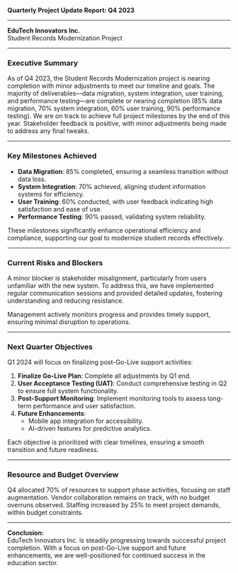 

**Quarterly Project Update Report: Q4 2023**

---

**EduTech Innovators Inc.**  
Student Records Modernization Project  

---

### **Executive Summary**

As of Q4 2023, the Student Records Modernization project is nearing completion with minor adjustments to meet our timeline and goals. The majority of deliverables—data migration, system integration, user training, and performance testing—are complete or nearing completion (85% data migration, 70% system integration, 60% user training, 90% performance testing). We are on track to achieve full project milestones by the end of this year. Stakeholder feedback is positive, with minor adjustments being made to address any final tweaks.

---

### **Key Milestones Achieved**

- **Data Migration**: 85% completed, ensuring a seamless transition without data loss.
- **System Integration**: 70% achieved, aligning student information systems for efficiency.
- **User Training**: 60% conducted, with user feedback indicating high satisfaction and ease of use.
- **Performance Testing**: 90% passed, validating system reliability.

These milestones significantly enhance operational efficiency and compliance, supporting our goal to modernize student records effectively.

---

### **Current Risks and Blockers**

A minor blocker is stakeholder misalignment, particularly from users unfamiliar with the new system. To address this, we have implemented regular communication sessions and provided detailed updates, fostering understanding and reducing resistance.

Management actively monitors progress and provides timely support, ensuring minimal disruption to operations.

---

### **Next Quarter Objectives**

Q1 2024 will focus on finalizing post-Go-Live support activities:

1. **Finalize Go-Live Plan**: Complete all adjustments by Q1 end.
2. **User Acceptance Testing (UAT)**: Conduct comprehensive testing in Q2 to ensure full system functionality.
3. **Post-Support Monitoring**: Implement monitoring tools to assess long-term performance and user satisfaction.
4. **Future Enhancements**:
   - Mobile app integration for accessibility.
   - AI-driven features for predictive analytics.

Each objective is prioritized with clear timelines, ensuring a smooth transition and future readiness.

---

### **Resource and Budget Overview**

Q4 allocated 70% of resources to support phase activities, focusing on staff augmentation. Vendor collaboration remains on track, with no budget overruns observed. Staffing increased by 25% to meet project demands, within budget constraints.

---

**Conclusion:**  
EduTech Innovators Inc. is steadily progressing towards successful project completion. With a focus on post-Go-Live support and future enhancements, we are well-positioned for continued success in the education sector.
